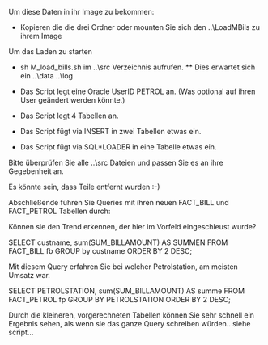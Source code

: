 Um diese Daten in ihr Image zu bekommen:

- Kopieren die die drei Ordner oder mounten Sie sich den ..\LoadMBils zu ihrem Image

Um das Laden zu starten

- sh M_load_bills.sh im ..\src Verzeichnis aufrufen.
  \*\* Dies erwartet sich ein
  ..\data
  ..\log

- Das Script legt eine Oracle UserID PETROL an.
  (Was optional auf ihren User geändert werden könnte.)

- Das Script legt 4 Tabellen an.

- Das Script fügt via INSERT in zwei Tabellen etwas ein.

- Das Script fügt via SQL\*LOADER in eine Tabelle etwas ein.

Bitte überprüfen Sie alle ..\src Dateien und passen Sie es an ihre Gegebenheit an.

Es könnte sein, dass Teile entfernt wurden :-)

Abschließende führen Sie Queries mit ihren neuen
FACT_BILL und FACT_PETROL Tabellen durch:

Können sie den Trend erkennen, der hier im Vorfeld eingeschleust wurde?

SELECT custname, sum(SUM_BILLAMOUNT) AS SUMMEN FROM FACT_BILL fb
GROUP by custname
ORDER BY 2 DESC;

Mit diesem Query erfahren Sie bei welcher Petrolstation, am meisten Umsatz war.

SELECT PETROLSTATION,
sum(SUM_BILLAMOUNT) AS summe FROM FACT_PETROL fp
GROUP BY PETROLSTATION
ORDER BY 2 DESC;

Durch die kleineren, vorgerechneten Tabellen können Sie sehr schnell ein Ergebnis sehen,
als wenn sie das ganze Query schreiben würden.. siehe script...
